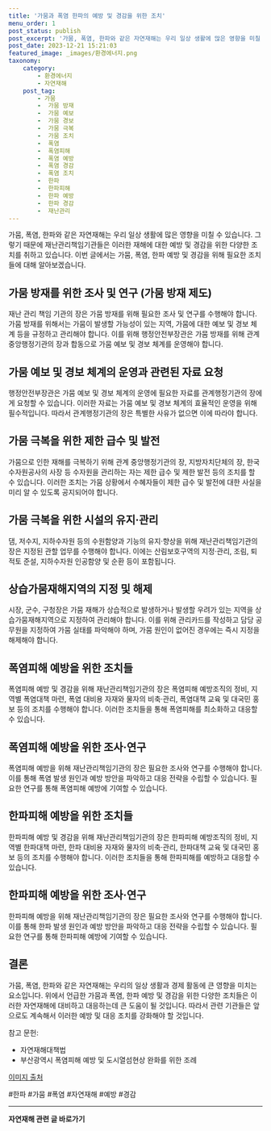 ```yaml
---
title: '가뭄과 폭염 한파의 예방 및 경감을 위한 조치'
menu_order: 1
post_status: publish
post_excerpt: '가뭄, 폭염, 한파와 같은 자연재해는 우리 일상 생활에 많은 영향을 미칠 수 있습니다. 그렇기 때문에 재난관리책임기관들은 이러한 재해에 대한 예방 및 경감을 위한 다양한 조치를 취하고 있습니다. 이번 글에서는 가뭄, 폭염, 한파 예방 및 경감을 위해 필요한 조치들에 대해 알아보겠습니다.'
post_date: 2023-12-21 15:21:03
featured_image: _images/환경에너지.png
taxonomy:
    category:
        - 환경에너지
        - 자연재해
    post_tag:
        - 가뭄
        -  가뭄 방재
        -  가뭄 예보
        -  가뭄 경보
        -  가뭄 극복
        -  가뭄 조치
        -  폭염
        -  폭염피해
        -  폭염 예방
        -  폭염 경감
        -  폭염 조치
        -  한파
        -  한파피해
        -  한파 예방
        -  한파 경감
        -  재난관리
---
```




가뭄, 폭염, 한파와 같은 자연재해는 우리 일상 생활에 많은 영향을 미칠 수 있습니다. 그렇기 때문에 재난관리책임기관들은 이러한 재해에 대한 예방 및 경감을 위한 다양한 조치를 취하고 있습니다. 이번 글에서는 가뭄, 폭염, 한파 예방 및 경감을 위해 필요한 조치들에 대해 알아보겠습니다.

## 가뭄 방재를 위한 조사 및 연구 (가뭄 방재 제도)
재난 관리 책임 기관의 장은 가뭄 방재를 위해 필요한 조사 및 연구를 수행해야 합니다. 가뭄 방재를 위해서는 가뭄이 발생할 가능성이 있는 지역, 가뭄에 대한 예보 및 경보 체계 등을 규정하고 관리해야 합니다. 이를 위해 행정안전부장관은 가뭄 방재를 위해 관계 중앙행정기관의 장과 합동으로 가뭄 예보 및 경보 체계를 운영해야 합니다.

## 가뭄 예보 및 경보 체계의 운영과 관련된 자료 요청
행정안전부장관은 가뭄 예보 및 경보 체계의 운영에 필요한 자료를 관계행정기관의 장에게 요청할 수 있습니다. 이러한 자료는 가뭄 예보 및 경보 체계의 효율적인 운영을 위해 필수적입니다. 따라서 관계행정기관의 장은 특별한 사유가 없으면 이에 따라야 합니다.

## 가뭄 극복을 위한 제한 급수 및 발전
가뭄으로 인한 재해를 극복하기 위해 관계 중앙행정기관의 장, 지방자치단체의 장, 한국수자원공사의 사장 등 수자원을 관리하는 자는 제한 급수 및 제한 발전 등의 조치를 할 수 있습니다. 이러한 조치는 가뭄 상황에서 수혜자들이 제한 급수 및 발전에 대한 사실을 미리 알 수 있도록 공지되어야 합니다.

## 가뭄 극복을 위한 시설의 유지·관리
댐, 저수지, 지하수자원 등의 수원함양과 기능의 유지·향상을 위해 재난관리책임기관의 장은 지정된 관할 업무를 수행해야 합니다. 이에는 산림보호구역의 지정·관리, 조림, 퇴적토 준설, 지하수자원 인공함양 및 순환 등이 포함됩니다.

## 상습가뭄재해지역의 지정 및 해제
시장, 군수, 구청장은 가뭄 재해가 상습적으로 발생하거나 발생할 우려가 있는 지역을 상습가뭄재해지역으로 지정하여 관리해야 합니다. 이를 위해 관리카드를 작성하고 담당 공무원을 지정하여 가뭄 실태를 파악해야 하며, 가뭄 원인이 없어진 경우에는 즉시 지정을 해제해야 합니다.

## 폭염피해 예방을 위한 조치들
폭염피해 예방 및 경감을 위해 재난관리책임기관의 장은 폭염피해 예방조직의 정비, 지역별 폭염대책 마련, 폭염 대비용 자재와 물자의 비축·관리, 폭염대책 교육 및 대국민 홍보 등의 조치를 수행해야 합니다. 이러한 조치들을 통해 폭염피해를 최소화하고 대응할 수 있습니다.

## 폭염피해 예방을 위한 조사·연구
폭염피해 예방을 위해 재난관리책임기관의 장은 필요한 조사와 연구를 수행해야 합니다. 이를 통해 폭염 발생 원인과 예방 방안을 파악하고 대응 전략을 수립할 수 있습니다. 필요한 연구를 통해 폭염피해 예방에 기여할 수 있습니다.

## 한파피해 예방을 위한 조치들
한파피해 예방 및 경감을 위해 재난관리책임기관의 장은 한파피해 예방조직의 정비, 지역별 한파대책 마련, 한파 대비용 자재와 물자의 비축·관리, 한파대책 교육 및 대국민 홍보 등의 조치를 수행해야 합니다. 이러한 조치들을 통해 한파피해를 예방하고 대응할 수 있습니다.

## 한파피해 예방을 위한 조사·연구
한파피해 예방을 위해 재난관리책임기관의 장은 필요한 조사와 연구를 수행해야 합니다. 이를 통해 한파 발생 원인과 예방 방안을 파악하고 대응 전략을 수립할 수 있습니다. 필요한 연구를 통해 한파피해 예방에 기여할 수 있습니다.

## 결론
가뭄, 폭염, 한파와 같은 자연재해는 우리의 일상 생활과 경제 활동에 큰 영향을 미치는 요소입니다. 위에서 언급한 가뭄과 폭염, 한파 예방 및 경감을 위한 다양한 조치들은 이러한 자연재해에 대비하고 대응하는데 큰 도움이 될 것입니다. 따라서 관련 기관들은 앞으로도 계속해서 이러한 예방 및 대응 조치를 강화해야 할 것입니다.

참고 문헌:
- 자연재해대책법
- 부산광역시 폭염피해 예방 및 도시열섬현상 완화를 위한 조례

[이미지 출처](https://unsplash.com/photos/xR2lL2fTn_A)

#한파 #가뭄 #폭염 #자연재해 #예방 #경감
<!-- wp:separator -->
<hr class="wp-block-separator has-alpha-channel-opacity"/>
<!-- /wp:separator -->

<!-- wp:group {"backgroundColor":"base","layout":{"type":"constrained"}} -->
<div class="wp-block-group has-base-background-color has-background"><!-- wp:paragraph {"align":"center","fontSize":"medium"} -->
<p class="has-text-align-center has-large-font-size"><strong>자연재해 관련 글 바로가기</strong></p>
<!-- /wp:paragraph -->


<!-- wp:latest-posts
{"categories":[{"id":35076,"count":19,"description":"","link":"https://uknowlaw.com/category/%ec%9e%90%ec%97%b0%ec%9e%ac%ed%95%b4/","name":"자연재해","slug":"자연재해","taxonomy":"category","parent":0,"meta":[],"_links":{"self":[{"href":"https://uknowlaw.com/wp-json/wp/v2/categories/35076"}],"collection":[{"href":"https://uknowlaw.com/wp-json/wp/v2/categories"}],"about":[{"href":"https://uknowlaw.com/wp-json/wp/v2/taxonomies/category"}],"wp:post_type":[{"href":"https://uknowlaw.com/wp-json/wp/v2/posts?categories=35076"}],"curies":[{"name":"wp","href":"https://api.w.org/{rel}","templated":true}]}}],"postsToShow":100,"excerptLength":28,"postLayout":"grid","columns":2,"featuredImageAlign":"left","featuredImageSizeSlug":"large","fontSize":"small"} /--></div>
<!-- /wp:group -->